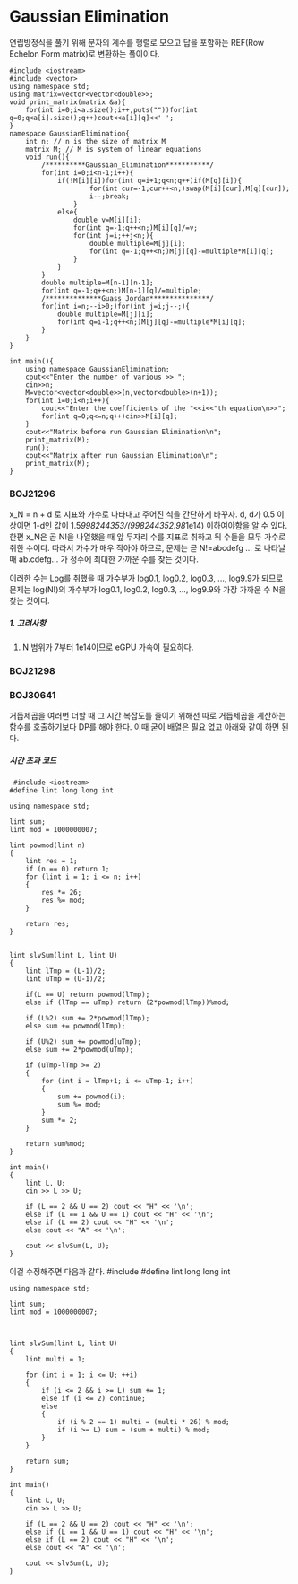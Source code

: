 # Gaussian Elimination
연립방정식을 풀기 위해 문자의 계수를 행렬로 모으고 답을 포함하는 REF(Row Echelon Form matrix)로 변환하는 풀이이다.

    #include <iostream>
    #include <vector>
    using namespace std;
    using matrix=vector<vector<double>>;
    void print_matrix(matrix &a){
        for(int i=0;i<a.size();i++,puts(""))for(int q=0;q<a[i].size();q++)cout<<a[i][q]<<' ';
    }
    namespace GaussianElimination{
        int n; // n is the size of matrix M
        matrix M; // M is system of linear equations
        void run(){
            /**********Gaussian_Elimination***********/
            for(int i=0;i<n-1;i++){
                if(!M[i][i])for(int q=i+1;q<n;q++)if(M[q][i]){
                        for(int cur=-1;cur++<n;)swap(M[i][cur],M[q][cur]);
                        i--;break;
                    }
                else{
                    double v=M[i][i];
                    for(int q=-1;q++<n;)M[i][q]/=v;
                    for(int j=i;++j<n;){
                        double multiple=M[j][i];
                        for(int q=-1;q++<n;)M[j][q]-=multiple*M[i][q];
                    }
                }
            }
            double multiple=M[n-1][n-1];
            for(int q=-1;q++<n;)M[n-1][q]/=multiple;
            /**************Guass_Jordan***************/
            for(int i=n;--i>0;)for(int j=i;j--;){
                double multiple=M[j][i];
                for(int q=i-1;q++<n;)M[j][q]-=multiple*M[i][q];
            }
        }
    }
    
    int main(){
        using namespace GaussianElimination;
        cout<<"Enter the number of various >> ";
        cin>>n;
        M=vector<vector<double>>(n,vector<double>(n+1));
        for(int i=0;i<n;i++){
            cout<<"Enter the coefficients of the "<<i<<"th equation\n>>";
            for(int q=0;q<=n;q++)cin>>M[i][q];
        }
        cout<<"Matrix before run Gaussian Elimination\n";
        print_matrix(M);
        run();
        cout<<"Matrix after run Gaussian Elimination\n";
        print_matrix(M);
    }


### BOJ21296

x_N = n + d 로 지표와 가수로 나타내고 주어진 식을 간단하게 바꾸자.
d, d가 0.5 이상이면 1-d인 값이 1.5*998244353/(998244352.98*1e14) 이하여야함을 알 수 있다.
한편 x_N은 곧 N!을 나열했을 때 앞 두자리 수를 지표로 취하고 뒤 수들을 모두 가수로 취한 수이다.
따라서 가수가 매우 작아야 하므로, 문제는 곧 N!=abcdefg ... 로 나타날 때
ab.cdefg... 가 정수에 최대한 가까운 수를 찾는 것이다.

이러한 수는 Log를 취했을 때 가수부가 log0.1, log0.2, log0.3, ..., log9.9가 되므로
문제는 log(N!)의 가수부가 log0.1, log0.2, log0.3, ..., log9.9와 가장 가까운 수 N을 찾는 것이다.

##### 1. 고려사항
1. N 범위가 7부터 1e14이므로 eGPU 가속이 필요하다.





### BOJ21298

### BOJ30641
거듭제곱을 여러번 더할 때 그 시간 복잡도를 줄이기 위해선 따로 거듭제곱을 계산하는 함수를 호출하기보다 DP를 해야 한다. 이때 굳이 배열은 필요 없고 아래와 같이 하면 된다.
 ##### 시간 초과 코드
     #include <iostream>
    #define lint long long int
    
    using namespace std;
    
    lint sum;
    lint mod = 1000000007;
    
    lint powmod(lint n)  
    {
        lint res = 1;
    	if (n == 0) return 1;
        for (lint i = 1; i <= n; i++)
        {
            res *= 26; 
            res %= mod;
        }
        
        return res;
    }
    
    
    lint slvSum(lint L, lint U)
    {	
    	lint lTmp = (L-1)/2;
    	lint uTmp = (U-1)/2;
    	
    	if(L == U) return powmod(lTmp);
    	else if (lTmp == uTmp) return (2*powmod(lTmp))%mod;
    	
    	if (L%2) sum += 2*powmod(lTmp); 
    	else sum += powmod(lTmp);
    	
    	if (U%2) sum += powmod(uTmp);
    	else sum += 2*powmod(uTmp);
    	
    	if (uTmp-lTmp >= 2)
    	{
    		for (int i = lTmp+1; i <= uTmp-1; i++)
    		{
    			sum += powmod(i);
    			sum %= mod;
    		}
    		sum *= 2;	
    	}
    	
    	return sum%mod;
    }
    
    int main()
    {
        lint L, U;
        cin >> L >> U;
        
        if (L == 2 && U == 2) cout << "H" << '\n'; 
        else if (L == 1 && U == 1) cout << "H" << '\n';
        else if (L == 2) cout << "H" << '\n';
    	else cout << "A" << '\n';
    	
        cout << slvSum(L, U);
    }

이걸 수정해주면 다음과 같다.
    #include <iostream>
    #define lint long long int
    
    using namespace std;
    
    lint sum;
    lint mod = 1000000007;
    
    
    
    lint slvSum(lint L, lint U)
    {	
    	lint multi = 1;
    	
    	for (int i = 1; i <= U; ++i)
        {
        	if (i <= 2 && i >= L) sum += 1;
        	else if (i <= 2) continue;
        	else
        	{
        		if (i % 2 == 1) multi = (multi * 26) % mod;
          		if (i >= L) sum = (sum + multi) % mod;	
    		}
        }
        
    	return sum;
    }
    
    int main()
    {
        lint L, U;
        cin >> L >> U;
        
        if (L == 2 && U == 2) cout << "H" << '\n'; 
        else if (L == 1 && U == 1) cout << "H" << '\n';
        else if (L == 2) cout << "H" << '\n';
    	else cout << "A" << '\n';
    	
        cout << slvSum(L, U);
    }

